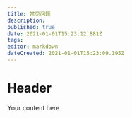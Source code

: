 ```yaml
---
title: 常见问题
description: 
published: true
date: 2021-01-01T15:23:12.881Z
tags: 
editor: markdown
dateCreated: 2021-01-01T15:23:09.195Z
---
```


# Header
Your content here